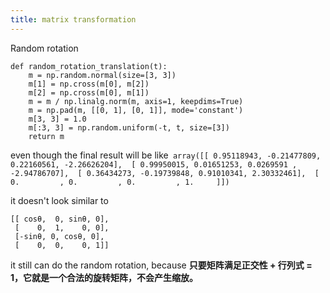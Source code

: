 ```yaml
---
title: matrix transformation
---
```


Random rotation
```
def random_rotation_translation(t):
    m = np.random.normal(size=[3, 3])
    m[1] = np.cross(m[0], m[2])
    m[2] = np.cross(m[0], m[1])
    m = m / np.linalg.norm(m, axis=1, keepdims=True)
    m = np.pad(m, [[0, 1], [0, 1]], mode='constant')
    m[3, 3] = 1.0
    m[:3, 3] = np.random.uniform(-t, t, size=[3])
    return m
```

even  though the final result will be like```
array([[ 0.95118943, -0.21477809, 0.22160561, -2.26626204], 
		[ 0.99950015, 0.01651253, 0.0269591 , -2.94786707], 
		[ 0.36434273, -0.19739848, 0.91010341, 2.30332461], 
		[ 0.         , 0.         , 0.         , 1.     ]])```

it doesn't look similar to 

```
[[ cosθ,  0, sinθ, 0],
 [    0,  1,    0, 0],
 [-sinθ, 0, cosθ, 0],
 [    0,  0,    0, 1]]
```
it still can do the random rotation, because **只要矩阵满足正交性 + 行列式 = 1，它就是一个合法的旋转矩阵，不会产生缩放。**

